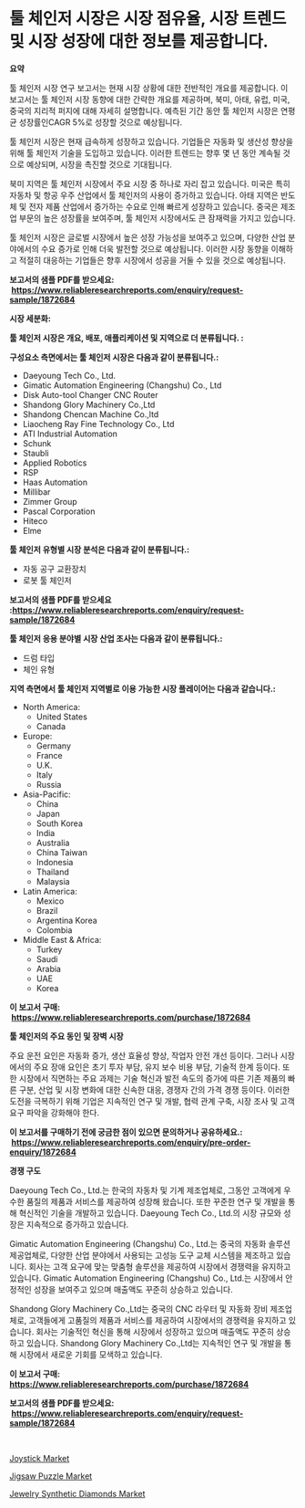 <p><h1>툴 체인저 시장은 시장 점유율, 시장 트렌드 및 시장 성장에 대한 정보를 제공합니다.</h1></p><p><strong>요약</strong></p>
<p><p>툴 체인저 시장 연구 보고서는 현재 시장 상황에 대한 전반적인 개요를 제공합니다. 이 보고서는 툴 체인저 시장 동향에 대한 간략한 개요를 제공하며, 북미, 아태, 유럽, 미국, 중국의 지리적 퍼지에 대해 자세히 설명합니다. 예측된 기간 동안 툴 체인저 시장은 연평균 성장률인CAGR 5%로 성장할 것으로 예상됩니다.</p><p>툴 체인저 시장은 현재 급속하게 성장하고 있습니다. 기업들은 자동화 및 생산성 향상을 위해 툴 체인저 기술을 도입하고 있습니다. 이러한 트렌드는 향후 몇 년 동안 계속될 것으로 예상되며, 시장을 촉진할 것으로 기대됩니다.</p><p>북미 지역은 툴 체인저 시장에서 주요 시장 중 하나로 자리 잡고 있습니다. 미국은 특히 자동차 및 항공 우주 산업에서 툴 체인저의 사용이 증가하고 있습니다. 아태 지역은 반도체 및 전자 제품 산업에서 증가하는 수요로 인해 빠르게 성장하고 있습니다. 중국은 제조업 부문의 높은 성장률을 보여주며, 툴 체인저 시장에서도 큰 잠재력을 가지고 있습니다.</p><p>툴 체인저 시장은 글로벌 시장에서 높은 성장 가능성을 보여주고 있으며, 다양한 산업 분야에서의 수요 증가로 인해 더욱 발전할 것으로 예상됩니다. 이러한 시장 동향을 이해하고 적절히 대응하는 기업들은 향후 시장에서 성공을 거둘 수 있을 것으로 예상됩니다.</p></p>
<p><strong>보고서의 샘플 PDF를 받으세요: &nbsp;<a href="https://www.reliableresearchreports.com/enquiry/request-sample/1872684">https://www.reliableresearchreports.com/enquiry/request-sample/1872684</a></strong></p>
<p><strong>시장 세분화:</strong></p>
<p><strong> 툴 체인저 시장은 개요, 배포, 애플리케이션 및 지역으로 더 분류됩니다. :</strong></p>
<p><strong>구성요소 측면에서는 툴 체인저 시장은 다음과 같이 분류됩니다.:</strong></p>
<p><ul><li>Daeyoung Tech Co., Ltd.</li><li>Gimatic Automation Engineering (Changshu) Co., Ltd</li><li>Disk Auto-tool Changer CNC Router</li><li>Shandong Glory Machinery Co.,Ltd</li><li>Shandong Chencan Machine Co.,ltd</li><li>Liaocheng Ray Fine Technology Co., Ltd</li><li>ATI Industrial Automation</li><li>Schunk</li><li>Staubli</li><li>Applied Robotics</li><li>RSP</li><li>Haas Automation</li><li>Millibar</li><li>Zimmer Group</li><li>Pascal Corporation</li><li>Hiteco</li><li>Elme</li></ul></p>
<p><strong> 툴 체인저 유형별 시장 분석은 다음과 같이 분류됩니다.:</strong></p>
<p><ul><li>자동 공구 교환장치</li><li>로봇 툴 체인저</li></ul></p>
<p><strong>보고서의 샘플 PDF를 받으세요 :<a href="https://www.reliableresearchreports.com/enquiry/request-sample/1872684">https://www.reliableresearchreports.com/enquiry/request-sample/1872684</a></strong></p>
<p><strong> 툴 체인저 응용 분야별 시장 산업 조사는 다음과 같이 분류됩니다.:</strong></p>
<p><ul><li>드럼 타입</li><li>체인 유형</li></ul></p>
<p><strong>지역 측면에서 툴 체인저 지역별로 이용 가능한 시장 플레이어는 다음과 같습니다.:</strong></p>
<p><ul>
    <li>
        North America:
        <ul>
            <li>United States</li>
            <li>Canada</li>
        </ul>
    </li>
    <li>
        Europe:
        <ul>
            <li>Germany</li>
            <li>France</li>
            <li>U.K.</li>
            <li>Italy</li>
            <li>Russia</li>
        </ul>
    </li>
    <li>
        Asia-Pacific:
        <ul>
            <li>China</li>
            <li>Japan</li>
            <li>South Korea</li>
            <li>India</li>
            <li>Australia</li>
            <li>China Taiwan</li>
            <li>Indonesia</li>
            <li>Thailand</li>
            <li>Malaysia</li>
        </ul>
    </li>
    <li>
        Latin America:
        <ul>
            <li>Mexico</li>
            <li>Brazil</li>
            <li>Argentina Korea</li>
            <li>Colombia</li>
        </ul>
    </li>
    <li>
        Middle East & Africa:
        <ul>
            <li>Turkey</li>
            <li>Saudi</li>
            <li>Arabia</li>
            <li>UAE</li>
            <li>Korea</li>
        </ul>
    </li>
    </ul></p>
<p><strong>이 보고서 구매: &nbsp;<a href="https://www.reliableresearchreports.com/purchase/1872684">https://www.reliableresearchreports.com/purchase/1872684</a></strong></p>
<p><strong>툴 체인저의 주요 동인 및 장벽 시장</strong></p>
<p><p>주요 운전 요인은 자동화 증가, 생산 효율성 향상, 작업자 안전 개선 등이다. 그러나 시장에서의 주요 장애 요인은 초기 투자 부담, 유지 보수 비용 부담, 기술적 한계 등이다. 또한 시장에서 직면하는 주요 과제는 기술 혁신과 발전 속도의 증가에 따른 기존 제품의 빠른 구분, 산업 및 시장 변화에 대한 신속한 대응, 경쟁자 간의 가격 경쟁 등이다. 이러한 도전을 극복하기 위해 기업은 지속적인 연구 및 개발, 협력 관계 구축, 시장 조사 및 고객 요구 파악을 강화해야 한다.</p></p>
<p><strong>이 보고서를 구매하기 전에 궁금한 점이 있으면 문의하거나 공유하세요.: &nbsp;<a href="https://www.reliableresearchreports.com/enquiry/pre-order-enquiry/1872684">https://www.reliableresearchreports.com/enquiry/pre-order-enquiry/1872684</a></strong></p>
<p><strong>경쟁 구도</strong></p>
<p><p>Daeyoung Tech Co., Ltd.는 한국의 자동차 및 기계 제조업체로, 그동안 고객에게 우수한 품질의 제품과 서비스를 제공하여 성장해 왔습니다. 또한 꾸준한 연구 및 개발을 통해 혁신적인 기술을 개발하고 있습니다. Daeyoung Tech Co., Ltd.의 시장 규모와 성장은 지속적으로 증가하고 있습니다.</p><p>Gimatic Automation Engineering (Changshu) Co., Ltd.는 중국의 자동화 솔루션 제공업체로, 다양한 산업 분야에서 사용되는 고성능 도구 교체 시스템을 제조하고 있습니다. 회사는 고객 요구에 맞는 맞춤형 솔루션을 제공하여 시장에서 경쟁력을 유지하고 있습니다. Gimatic Automation Engineering (Changshu) Co., Ltd.는 시장에서 안정적인 성장을 보여주고 있으며 매출액도 꾸준히 상승하고 있습니다.</p><p>Shandong Glory Machinery Co.,Ltd는 중국의 CNC 라우터 및 자동화 장비 제조업체로, 고객들에게 고품질의 제품과 서비스를 제공하여 시장에서의 경쟁력을 유지하고 있습니다. 회사는 기술적인 혁신을 통해 시장에서 성장하고 있으며 매출액도 꾸준히 상승하고 있습니다. Shandong Glory Machinery Co.,Ltd는 지속적인 연구 및 개발을 통해 시장에서 새로운 기회를 모색하고 있습니다.</p></p>
<p><strong>이 보고서 구매: &nbsp; <a href="https://www.reliableresearchreports.com/purchase/1872684">https://www.reliableresearchreports.com/purchase/1872684</a></strong></p>
<p><strong>보고서의 샘플 PDF를 받으세요: &nbsp;<a href="https://www.reliableresearchreports.com/enquiry/request-sample/1872684">https://www.reliableresearchreports.com/enquiry/request-sample/1872684</a></strong><strong></strong></p>
<p>&nbsp;</p>
<p><p><a href="https://github.com/edytherolanlouisejk1miz0wig/Market-Research-Report-List-1/blob/main/joystick-market.md">Joystick Market</a></p><p><a href="https://github.com/peachesmcdowel1/Market-Research-Report-List-1/blob/main/jigsaw-puzzle-market.md">Jigsaw Puzzle Market</a></p><p><a href="https://github.com/redneck06/Market-Research-Report-List-2/blob/main/jewelry-synthetic-diamonds-market.md">Jewelry Synthetic Diamonds Market</a></p></p>